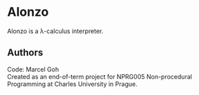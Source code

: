 # Alonzo
Alonzo is a λ-calculus interpreter.

## Authors

Code: Marcel Goh  
Created as an end-of-term project for NPRG005 Non-procedural Programming at Charles University in Prague.
